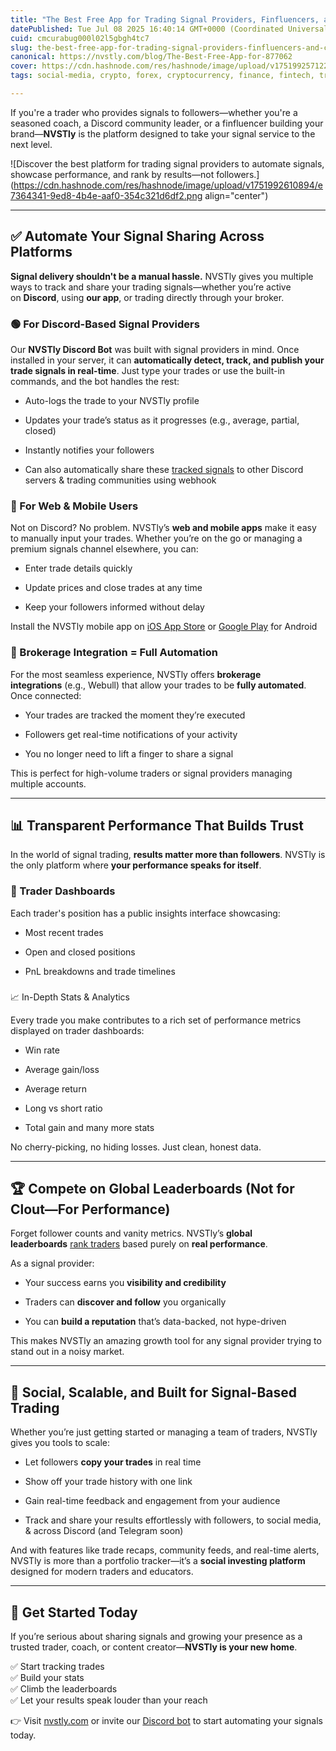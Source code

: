 ```yaml
---
title: "The Best Free App for Trading Signal Providers, Finfluencers, and Coaches"
datePublished: Tue Jul 08 2025 16:40:14 GMT+0000 (Coordinated Universal Time)
cuid: cmcurabug000l02l5gbgh4tc7
slug: the-best-free-app-for-trading-signal-providers-finfluencers-and-coaches
canonical: https://nvstly.com/blog/The-Best-Free-App-for-877062
cover: https://cdn.hashnode.com/res/hashnode/image/upload/v1751992571227/25823e31-b5a7-4c08-ac1f-4097a387e7bb.png
tags: social-media, crypto, forex, cryptocurrency, finance, fintech, trading, investing, stocks, stockmarket

---
```


If you're a trader who provides signals to followers—whether you're a seasoned coach, a Discord community leader, or a finfluencer building your brand—**NVSTly** is the platform designed to take your signal service to the next level.

![Discover the best platform for trading signal providers to automate signals, showcase performance, and rank by results—not followers.](https://cdn.hashnode.com/res/hashnode/image/upload/v1751992610894/e7364341-9ed8-4b4e-aaf0-354c321d6df2.png align="center")

---

## ✅ Automate Your Signal Sharing Across Platforms

**Signal delivery shouldn't be a manual hassle.** NVSTly gives you multiple ways to track and share your trading signals—whether you’re active on **Discord**, using **our app**, or trading directly through your broker.

### 🟢 For Discord-Based Signal Providers

Our **NVSTly Discord Bot** was built with signal providers in mind. Once installed in your server, it can **automatically detect, track, and publish your trade signals in real-time**. Just type your trades or use the built-in commands, and the bot handles the rest:

* Auto-logs the trade to your NVSTly profile
    
* Updates your trade’s status as it progresses (e.g., average, partial, closed)
    
* Instantly notifies your followers
    
* Can also automatically share these [tracked signals](https://nvstly.com/trades) to other Discord servers & trading communities using webhook
    

### 📱 For Web & Mobile Users

Not on Discord? No problem. NVSTly’s **web and mobile apps** make it easy to manually input your trades. Whether you’re on the go or managing a premium signals channel elsewhere, you can:

* Enter trade details quickly
    
* Update prices and close trades at any time
    
* Keep your followers informed without delay
    

Install the NVSTly mobile app on [iOS App Store](https://nvstly.com/go/ios) or [Google Play](https://nvstly.com/go/android) for Android

### 🔗 Brokerage Integration = Full Automation

For the most seamless experience, NVSTly offers **brokerage integrations** (e.g., Webull) that allow your trades to be **fully automated**. Once connected:

* Your trades are tracked the moment they’re executed
    
* Followers get real-time notifications of your activity
    
* You no longer need to lift a finger to share a signal
    

This is perfect for high-volume traders or signal providers managing multiple accounts.

---

## 📊 Transparent Performance That Builds Trust

In the world of signal trading, **results matter more than followers**. NVSTly is the only platform where **your performance speaks for itself**.

### 🌟 Trader Dashboards

Each trader's position has a public insights interface showcasing:

* Most recent trades
    
* Open and closed positions
    
* PnL breakdowns and trade timelines
    

###   
📈 In-Depth Stats & Analytics

Every trade you make contributes to a rich set of performance metrics displayed on trader dashboards:

* Win rate
    
* Average gain/loss
    
* Average return
    
* Long vs short ratio
    
* Total gain and many more stats
    

No cherry-picking, no hiding losses. Just clean, honest data.

---

## 🏆 Compete on Global Leaderboards (Not for Clout—For Performance)

Forget follower counts and vanity metrics. NVSTly’s **global leaderboards** [rank traders](https://nvstly.com/ranks) based purely on **real performance**.

As a signal provider:

* Your success earns you **visibility and credibility**
    
* Traders can **discover and follow** you organically
    
* You can **build a reputation** that’s data-backed, not hype-driven
    

This makes NVSTly an amazing growth tool for any signal provider trying to stand out in a noisy market.

---

## 🔁 Social, Scalable, and Built for Signal-Based Trading

Whether you’re just getting started or managing a team of traders, NVSTly gives you tools to scale:

* Let followers **copy your trades** in real time
    
* Show off your trade history with one link
    
* Gain real-time feedback and engagement from your audience
    
* Track and share your results effortlessly with followers, to social media, & across Discord (and Telegram soon)
    

And with features like trade recaps, community feeds, and real-time alerts, NVSTly is more than a portfolio tracker—it’s a **social investing platform** designed for modern traders and educators.

---

## 🚀 Get Started Today

If you’re serious about sharing signals and growing your presence as a trusted trader, coach, or content creator—**NVSTly is your new home**.

✅ Start tracking trades  
✅ Build your stats  
✅ Climb the leaderboards  
✅ Let your results speak louder than your reach

👉 Visit [nvstly.com](https://nvstly.com/) or invite our [Discord bot](https://nvstly.com/go/bot) to start automating your signals today.